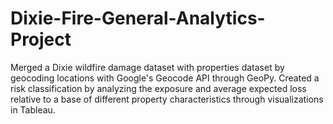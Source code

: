 # Dixie-Fire-General-Analytics-Project
Merged a Dixie wildfire damage dataset with properties dataset by geocoding locations with Google's Geocode API through GeoPy. Created a risk classification by analyzing the exposure and average expected loss relative to a base of different property characteristics through visualizations in Tableau.
